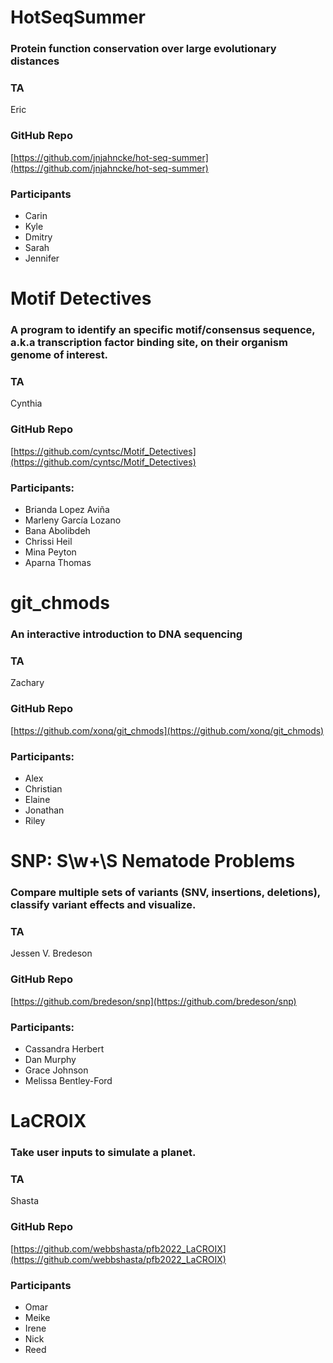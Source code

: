 # HotSeqSummer
### Protein function conservation over large evolutionary distances

### TA
Eric  
### GitHub Repo
[https://github.com/jnjahncke/hot-seq-summer](https://github.com/jnjahncke/hot-seq-summer)
### Participants  
 - Carin
 - Kyle
 - Dmitry
 - Sarah
 - Jennifer





# Motif Detectives
### A program to identify an specific motif/consensus sequence, a.k.a transcription factor binding site, on their organism genome of interest.

### TA 
Cynthia  

### GitHub Repo 
[https://github.com/cyntsc/Motif_Detectives](https://github.com/cyntsc/Motif_Detectives)

### Participants:   
 - Brianda Lopez Aviña
 - Marleny García Lozano
 - Bana Abolibdeh
 - Chrissi Heil
 - Mina Peyton
 - Aparna Thomas  

# git_chmods
### An interactive introduction to DNA sequencing

### TA 
Zachary

### GitHub Repo 
[https://github.com/xonq/git_chmods](https://github.com/xonq/git_chmods)

### Participants:   
 - Alex
 - Christian
 - Elaine
 - Jonathan
 - Riley



# SNP: S\w+\S Nematode Problems
### Compare multiple sets of variants (SNV, insertions, deletions), classify variant effects and visualize.

### TA 
Jessen V. Bredeson

### GitHub Repo 
[https://github.com/bredeson/snp](https://github.com/bredeson/snp)

### Participants:   
 - Cassandra Herbert  
 - Dan Murphy  
 - Grace Johnson  
 - Melissa Bentley-Ford  


# LaCROIX
### Take user inputs to simulate a planet.

### TA 
Shasta 

### GitHub Repo 
[https://github.com/webbshasta/pfb2022_LaCROIX](https://github.com/webbshasta/pfb2022_LaCROIX)

### Participants
 - Omar
 - Meike
 - Irene
 - Nick
 - Reed





